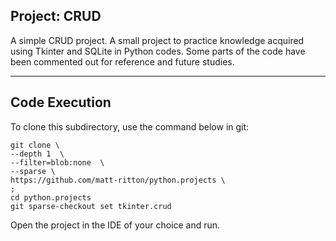 ## Project: CRUD

A simple CRUD project. A small project to practice knowledge acquired using Tkinter and SQLite in Python codes. Some parts of the code have been commented out for reference and future studies.

---

## Code Execution

To clone this subdirectory, use the command below in git:
  
    git clone \
    --depth 1  \
    --filter=blob:none  \
    --sparse \
    https://github.com/matt-ritton/python.projects \
    ;
    cd python.projects
    git sparse-checkout set tkinter.crud

Open the project in the IDE of your choice and run.

